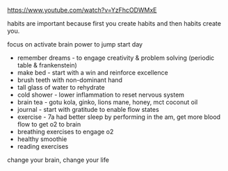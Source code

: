 https://www.youtube.com/watch?v=YzFhcODWMxE

habits are important because first you create habits and then habits create you.

focus on activate brain power to jump start day

* remember dreams - to engage creativity & problem solving (periodic table & frankenstein)
* make bed - start with a win and reinforce excellence
* brush teeth with non-dominant hand
* tall glass of water to rehydrate
* cold shower - lower inflammation to reset nervous system
* brain tea - gotu kola, ginko, lions mane, honey, mct coconut oil
* journal - start with gratitude to enable flow states
* exercise - 7a had better sleep by performing in the am, get more blood flow to get o2 to brain
* breathing exercises to engage o2 
* healthy smoothie
* reading exercises

change your brain, change your life
